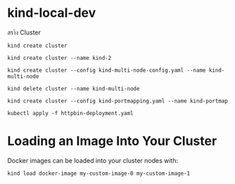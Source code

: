 # kind-local-dev

สรา้ง Cluster
```
kind create cluster
```

```
kind create cluster --name kind-2
```
```
kind create cluster --config kind-multi-node-config.yaml --name kind-multi-node

kind delete cluster --name kind-multi-node
```

```
kind create cluster --config kind-portmapping.yaml --name kind-portmap  
```
```
kubectl apply -f httpbin-deployment.yaml
```

# Loading an Image Into Your Cluster
Docker images can be loaded into your cluster nodes with:
```
kind load docker-image my-custom-image-0 my-custom-image-1
```